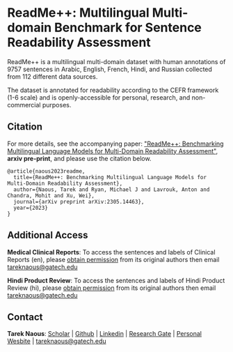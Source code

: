 # ReadMe++: Multilingual Multi-domain Benchmark for Sentence Readability Assessment

ReadMe++ is a multilingual multi-domain dataset with human annotations of 9757 sentences in Arabic, English, French, Hindi, and Russian collected from 112 different data sources.

The dataset is annotated for readability according to the CEFR framework (1-6 scale) and is openly-accessible for personal, research, and non-commercial purposes.


## Citation
For more details, see the accompanying paper: ["ReadMe++: Benchmarking Multilingual Language Models for Multi-Domain Readability Assessment"](https://arxiv.org/abs/2305.14463), **arxiv pre-print**, and please use the citation below.

```
@article{naous2023readme,
  title={ReadMe++: Benchmarking Multilingual Language Models for Multi-Domain Readability Assessment},
  author={Naous, Tarek and Ryan, Michael J and Lavrouk, Anton and Chandra, Mohit and Xu, Wei},
  journal={arXiv preprint arXiv:2305.14463},
  year={2023}
}
```

## Additional Access
**Medical Clinical Reports**: To access the sentences and labels of Clinical Reports (en), please [obtain permission](https://www.i2b2.org/NLP/DataSets/) from its original authors then email tareknaous@gatech.edu

**Hindi Product Review**: To access the sentences and labels of Hindi Product Review (hi), please [obtain permission](https://docs.google.com/forms/d/e/1FAIpQLSekp8FJzlPIKBghMSuyewOb5ZmBFmWrsLz3V_qcLqUxsCOGfg/viewform) from its original authors then email tareknaous@gatech.edu

## Contact
**Tarek Naous**: [Scholar](https://scholar.google.com/citations?user=ImyLv44AAAAJ&hl=en) | [Github](https://github.com/tareknaous?tab=repositories) |
[Linkedin](https://www.linkedin.com/in/tareknaous/) |  [Research Gate](https://www.researchgate.net/profile/Tarek_Naous?ev=hdr_xprf) | [Personal Wesbite](https://www.sites.google.com/view/tareknaous)
| tareknaous@gatech.edu
